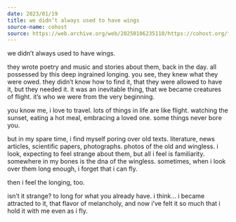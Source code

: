 ```yaml
---
date: 2023/01/19
title: we didn’t always used to have wings
source-name: cohost
source: https://web.archive.org/web/20250106235110/https://cohost.org/fishfood/post/868293-we-didn-t-always-use
---
```


we didn’t always used to have wings.

they wrote poetry and music and stories about them, back in the day. all possessed by this deep ingrained longing. you see, they knew what they were owed. they didn’t know how to find it, that they were allowed to have it, but they needed it. it was an inevitable thing, that we became creatures of flight. it’s who we were from the very beginning.

you know me, i love to travel. lots of things in life are like flight. watching the sunset, eating a hot meal, embracing a loved one. some things never bore you.

but in my spare time, i find myself poring over old texts. literature, news articles, scientific papers, photographs. photos of the old and wingless. i look, expecting to feel strange about them, but all i feel is familiarity. somewhere in my bones is the dna of the wingless. sometimes, when i look over them long enough, i forget that i can fly.

then i feel the longing, too.

isn’t it strange? to long for what you already have. i think… i became attracted to it, that flavor of melancholy, and now i’ve felt it so much that i hold it with me even as i fly.